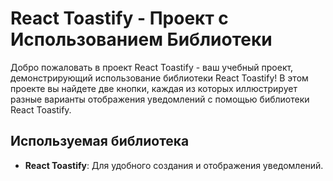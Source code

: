 # React Toastify - Проект с Использованием Библиотеки

Добро пожаловать в проект React Toastify - ваш учебный проект, демонстрирующий использование библиотеки React Toastify! В этом проекте вы найдете две кнопки, каждая из которых иллюстрирует разные варианты отображения уведомлений с помощью библиотеки React Toastify.

## Используемая библиотека

- **React Toastify**: Для удобного создания и отображения уведомлений.
